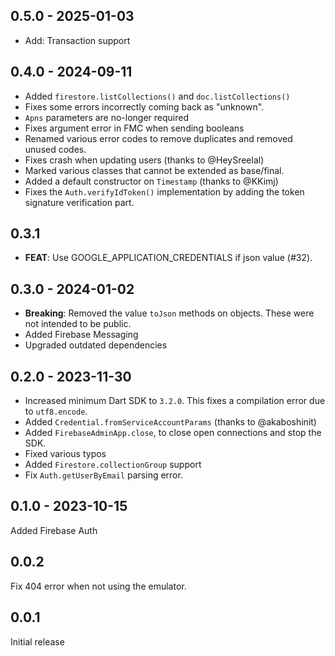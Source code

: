 ## 0.5.0 - 2025-01-03

- Add: Transaction support

## 0.4.0 - 2024-09-11

- Added `firestore.listCollections()` and `doc.listCollections()`
- Fixes some errors incorrectly coming back as "unknown".
- `Apns` parameters are no-longer required
- Fixes argument error in FMC when sending booleans
- Renamed various error codes to remove duplicates and removed unused codes.
- Fixes crash when updating users (thanks to @HeySreelal)
- Marked various classes that cannot be extended as base/final.
- Added a default constructor on `Timestamp` (thanks to @KKimj)
- Fixes the `Auth.verifyIdToken()` implementation by adding the token signature
  verification part.

## 0.3.1

- **FEAT**: Use GOOGLE_APPLICATION_CREDENTIALS if json value (#32).

## 0.3.0 - 2024-01-02

- **Breaking**: Removed the value `toJson` methods on objects. These were not
  intended to be public.
- Added Firebase Messaging
- Upgraded outdated dependencies

## 0.2.0 - 2023-11-30

- Increased minimum Dart SDK to `3.2.0`. This fixes a compilation error due to
  `utf8.encode`.
- Added `Credential.fromServiceAccountParams` (thanks to @akaboshinit)
- Added `FirebaseAdminApp.close`, to close open connections and stop the SDK.
- Fixed various typos
- Added `Firestore.collectionGroup` support
- Fix `Auth.getUserByEmail` parsing error.

## 0.1.0 - 2023-10-15

Added Firebase Auth

## 0.0.2

Fix 404 error when not using the emulator.

## 0.0.1

Initial release
